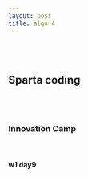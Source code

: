 ```yaml
---
layout: post
title: algo 4
---
```


<br><br>

## Sparta coding

<br><br>

### Innovation Camp

<br>

#### w1 day9

<br><br>
